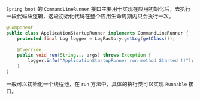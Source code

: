 

`Spring boot` 的 ` CommandLineRunner ` 接口主要用于实现在应用初始化后，去执行一段代码块逻辑，这段初始化代码在整个应用生命周期内只会执行一次。


```java
@Component 
public class ApplicationStartupRunner implements CommandLineRunner { 
	protected final Log logger = LogFactory.getLog(getClass()); 
	
	@Override 
	public void run(String... args) throws Exception { 
		logger.info("ApplicationStartupRunner run method Started !!"); 
	} 
}
```

一般可以初始化一个线程池，在 `run` 方法中，具体的执行类可以实现 `Runnable` 接口。